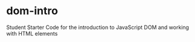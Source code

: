 # dom-intro
Student Starter Code for the introduction to JavaScript DOM and working with HTML elements
